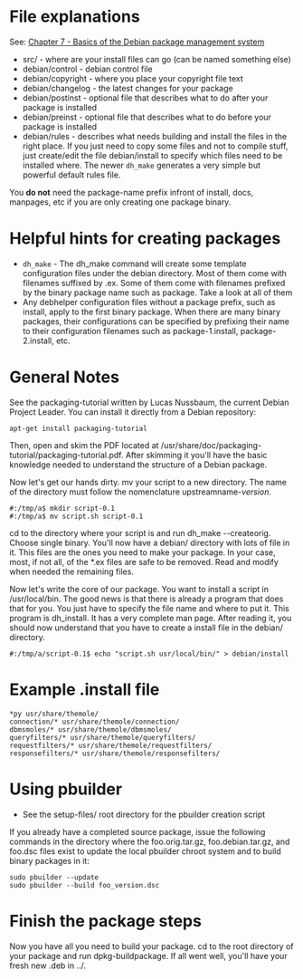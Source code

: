 # File explanations
See: [Chapter 7 - Basics of the Debian package management system](https://www.debian.org/doc/manuals/debian-faq/ch-pkg_basics.en.html)

* src/ - where are your install files can go (can be named something else)
* debian/control - debian control file
* debian/copyright - where you place your copyright file text
* debian/changelog - the latest changes for your package
* debian/postinst - optional file that describes what to do after your package is installed
* debian/preinst - optional file that describes what to do before your package is installed
* debian/rules - describes what needs building and install the files in the right place. If you just need to copy some files and not to compile stuff, just create/edit the file debian/install to specify which files need to be installed where. The newer `dh_make` generates a very simple but powerful default rules file.

You **do not** need the package-name prefix infront of install, docs, manpages, etc if you are only creating one package binary.

# Helpful hints for creating packages
* `dh_make` - The dh_make command will create some template configuration files under the debian directory. Most of them come with filenames suffixed by .ex. Some of them come with filenames prefixed by the binary package name such as package. Take a look at all of them
* Any debhelper configuration files without a package prefix, such as install, apply to the first binary package. When there are many binary packages, their configurations can be specified by prefixing their name to their configuration filenames such as package-1.install, package-2.install, etc.

# General Notes

See the packaging-tutorial written by Lucas Nussbaum, the current Debian Project Leader. You can install it directly from a Debian repository:

```
apt-get install packaging-tutorial
```

Then, open and skim the PDF located at /usr/share/doc/packaging-tutorial/packaging-tutorial.pdf. After skimming it you'll have the basic knowledge needed to understand the structure of a Debian package.

Now let's get our hands dirty. mv your script to a new directory. The name of the directory must follow the nomenclature upstreamname-*version*.

```
#:/tmp/a$ mkdir script-0.1
#:/tmp/a$ mv script.sh script-0.1
````

cd to the directory where your script is and run dh_make --createorig. Choose single binary. You'll now have a debian/ directory with lots of file in it. This files are the ones you need to make your package. In your case, most, if not all, of the *.ex files are safe to be removed. Read and modify when needed the remaining files.

Now let's write the core of our package. You want to install a script in /usr/local/bin. The good news is that there is already a program that does that for you. You just have to specify the file name and where to put it. This program is dh_install. It has a very complete man page. After reading it, you should now understand that you have to create a install file in the debian/ directory.

```
#:/tmp/a/script-0.1$ echo "script.sh usr/local/bin/" > debian/install
```

# Example .install file

```
*py usr/share/themole/
connection/* usr/share/themole/connection/
dbmsmoles/* usr/share/themole/dbmsmoles/
queryfilters/* usr/share/themole/queryfilters/
requestfilters/* usr/share/themole/requestfilters/
responsefilters/* usr/share/themole/responsefilters/
```

# Using pbuilder
* See the setup-files/ root directory for the pbuilder creation script

If you already have a completed source package, issue the following commands in the directory where the foo.orig.tar.gz, foo.debian.tar.gz, and foo.dsc files exist to update the local pbuilder chroot system and to build binary packages in it:
```
sudo pbuilder --update
sudo pbuilder --build foo_version.dsc
```

# Finish the package steps

Now you have all you need to build your package. cd to the root directory of your package and run dpkg-buildpackage. If all went well, you'll have your fresh new .deb in ../.
